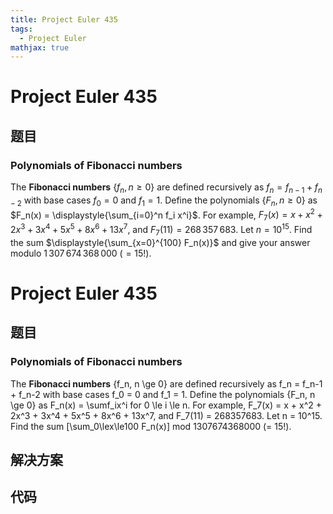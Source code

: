 ```yaml
---
title: Project Euler 435
tags:
  - Project Euler
mathjax: true
---
```

<escape><!-- more --></escape>
    
# Project Euler 435
## 题目
### Polynomials of Fibonacci numbers

The **Fibonacci numbers** $\{f_n, n \ge 0\}$ are defined recursively as $f_n = f_{n-1} + f_{n-2}$ with base cases $f_0 = 0$ and $f_1 = 1$.
Define the polynomials $\{F_n, n \ge 0\}$ as $F_n(x) = \displaystyle{\sum_{i=0}^n f_i x^i}$.
For example, $F_7(x) = x + x^2 + 2x^3 + 3x^4 + 5x^5 + 8x^6 + 13x^7$, and $F_7(11) = 268\,357\,683$.
Let $n = 10^{15}$. Find the sum $\displaystyle{\sum_{x=0}^{100} F_n(x)}$ and give your answer modulo $1\,307\,674\,368\,000 \ (= 15!)$.




# Project Euler 435
## 题目
### Polynomials of Fibonacci numbers

The **Fibonacci numbers** {f_n, n \ge 0} are defined recursively as f_n = f_n-1 + f_n-2 with base cases f_0 = 0 and f_1 = 1.
Define the polynomials {F_n, n \ge 0} as F_n(x) = \sumf_ix^i for 0 \le i \le n.
For example, F_7(x) = x + x^2 + 2x^3 + 3x^4 + 5x^5 + 8x^6 + 13x^7, and F_7(11) = 268357683.
Let n = 10^15. Find the sum [\sum_0\lex\le100 F_n(x)] mod 1307674368000 (= 15!).


## 解决方案


## 代码


